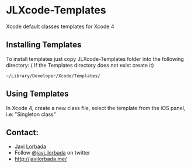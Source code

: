 JLXcode-Templates
=================

Xcode default classes templates for Xcode 4

## Installing Templates

To install templates just copy JLXcode-Templates folder into the following directory: ( If the Templates directory does not exist create it)

`~/Library/Developer/Xcode/Templates/`

## Using Templates

In Xcode 4, create a new class file, select the template from the iOS panel, i.e: "Singleton class"

## Contact:

- [Javi Lorbada](mailto:javugi@gmail.com) 
- Follow [@javi_lorbada](https://twitter.com/javi_lorbada) on twitter 
- http://javilorbada.me/
